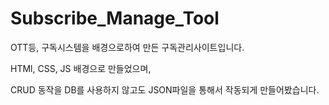 # Subscribe_Manage_Tool

OTT등, 구독시스템을 배경으로하여 만든 구독관리사이트입니다.

HTMl, CSS, JS 배경으로 만들었으며,

CRUD 동작을 DB를 사용하지 않고도 JSON파일을 통해서 작동되게 만들어봤습니다. 
